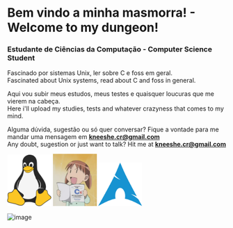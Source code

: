 # Bem vindo a minha masmorra! - Welcome to my dungeon!

### Estudante de Ciências da Computação - Computer Science Student

Fascinado por sistemas Unix, ler sobre C e foss em geral.  
Fascinated about Unix systems, read about C and foss in general.

Aqui vou subir meus estudos, meus testes e quaisquer loucuras que me vierem na cabeça.  
Here i'll upload my studies, tests and whatever crazyness that comes to my mind.

Alguma dúvida, sugestão ou só quer conversar? Fique a vontade para me mandar uma mensagem em **<kneeshe.cr@gmail.com>**  
Any doubt, sugestion or just want to talk? Hit me at **<kneeshe.cr@gmail.com>**

<img src="assets/tux.png" style="width:20%; height:auto"> <img src="assets/anime_c.jpg" style="width:20%; height:auto"> <img src="assets/arch.png" style="width:20%; height:auto">

![image](https://github.com/user-attachments/assets/e4758b92-2666-4a91-8319-474dc5a75ef4)


